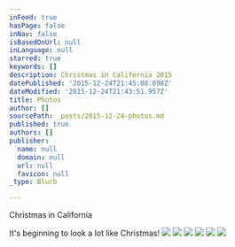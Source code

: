 ```yaml
---
inFeed: true
hasPage: false
inNav: false
isBasedOnUrl: null
inLanguage: null
starred: true
keywords: []
description: Christmas in California 2015
datePublished: '2015-12-24T21:45:08.898Z'
dateModified: '2015-12-24T21:43:51.957Z'
title: Photos
author: []
sourcePath: _posts/2015-12-24-photos.md
published: true
authors: []
publisher:
  name: null
  domain: null
  url: null
  favicon: null
_type: Blurb

---
```

Christmas in California

It's beginning to look a lot like Christmas!
![](https://the-grid-user-content.s3-us-west-2.amazonaws.com/5bb62cfd-a0ba-416d-8299-5c3d475c7eaf.jpg)
![](https://the-grid-user-content.s3-us-west-2.amazonaws.com/cb4c7080-5847-4fb7-88e1-13c429054023.jpg)
![](https://the-grid-user-content.s3-us-west-2.amazonaws.com/ba14ee6f-044f-45ea-860b-602c2ed7010e.jpg)
![](https://the-grid-user-content.s3-us-west-2.amazonaws.com/093bdbcb-1aea-4637-a4be-2b96280a13f1.jpg)
![](https://the-grid-user-content.s3-us-west-2.amazonaws.com/a8c8b798-3a7a-4736-9fc0-921434681a42.jpg)
![](https://the-grid-user-content.s3-us-west-2.amazonaws.com/92aa65ba-9a89-4573-89c8-b3e710d31a58.jpg)